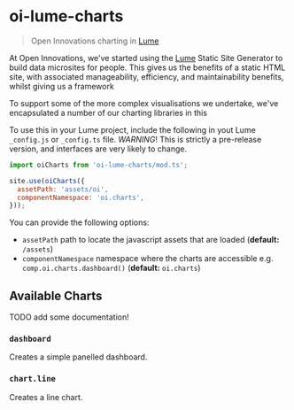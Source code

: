 # oi-lume-charts

> Open Innovations charting in [Lume](https://lume.land)

At Open Innovations, we've started using the [Lume](https://lume.land) Static Site Generator to build
data microsites for people. This gives us the benefits of a static HTML site, with associated manageability,
efficiency, and maintainability benefits, whilst giving us a framework 

To support some of the more complex visualisations we undertake, we've encapsulated a number of our charting
libraries in this

To use this in your Lume project, include the following in yout Lume `_config.js` or `_config.ts` file.
*WARNING*! This is strictly a pre-release version, and interfaces are very likely to change.

```js
import oiCharts from 'oi-lume-charts/mod.ts';

site.use(oiCharts({
  assetPath: 'assets/oi',
  componentNamespace: 'oi.charts',
}));
```

You can provide the following options:

* `assetPath` path to locate the javascript assets that are loaded (**default:** `/assets`)
* `componentNamespace` namespace where the charts are accessible e.g. `comp.oi.charts.dashboard()` (**default:** `oi.charts`)

## Available Charts

TODO add some documentation!

### `dashboard`

Creates a simple panelled dashboard.

### `chart.line`

Creates a line chart.